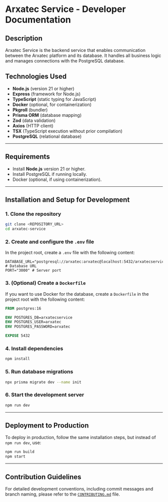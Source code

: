 # Arxatec Service - Developer Documentation

## Description

Arxatec Service is the backend service that enables communication between the Arxatec platform and its database. It handles all business logic and manages connections with the PostgreSQL database.

## Technologies Used

- **Node.js** (version 21 or higher)
- **Express** (framework for Node.js)
- **TypeScript** (static typing for JavaScript)
- **Docker** (optional, for containerization)
- **Pkgroll** (bundler)
- **Prisma ORM** (database mapping)
- **Zod** (data validation)
- **Axios** (HTTP client)
- **TSX** (TypeScript execution without prior compilation)
- **PostgreSQL** (relational database)

---

## Requirements

- Install **Node.js** version 21 or higher.
- Install PostgreSQL if running locally.
- Docker (optional, if using containerization).

---

## Installation and Setup for Development

### 1. Clone the repository

```sh
git clone <REPOSITORY_URL>
cd arxatec-service
```

### 2. Create and configure the `.env` file

In the project root, create a `.env` file with the following content:

```env
DATABASE_URL="postgresql://arxatec:arxatec@localhost:5432/arxatecservice" # Database URL
PORT="3000" # Server port
```

### 3. (Optional) Create a `Dockerfile`

If you want to use Docker for the database, create a `Dockerfile` in the project root with the following content:

```dockerfile
FROM postgres:16

ENV POSTGRES_DB=arxatecservice
ENV POSTGRES_USER=arxatec
ENV POSTGRES_PASSWORD=arxatec

EXPOSE 5432
```

### 4. Install dependencies

```sh
npm install
```

### 5. Run database migrations

```sh
npx prisma migrate dev --name init
```

### 6. Start the development server

```sh
npm run dev
```

---

## Deployment to Production

To deploy in production, follow the same installation steps, but instead of `npm run dev`, use:

```sh
npm run build
npm start
```

---

## Contribution Guidelines

For detailed development conventions, including commit messages and branch naming, please refer to the [`CONTRIBUTING.md`](CONTRIBUTING.md) file.
